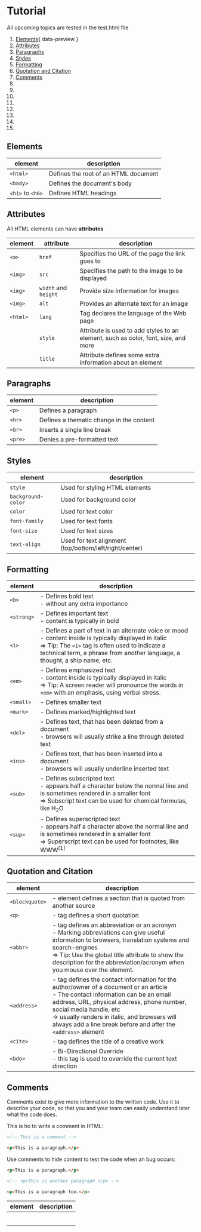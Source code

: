 # Tutorial

All upcoming topics are tested in the test.html file

1. [Elements](#){ data-preview }
2. [Attributes](#attributes)
3. [Paragraphs](#paragraphs)
4. [Styles](#styles)
5. [Formatting](#formatting)
6. [Quotation and Citation](#quotation-and-citation)
7. [Comments](#comments)
8. []()
9. []()
10. []()
11. []()
12. []()
13. []()
14. []()
15. []()

## Elements

|element|description|
|---|---|
|`<html>`|Defines the root of an HTML document|
|`<body>`|Defines the document's body|
|`<h1>` to `<h6>`|Defines HTML headings|

## Attributes

All HTML elements can have **attributes**

|element|attribute|description|
|---|---|---|
|`<a>`|`href`|Specifies the URL of the page the link goes to|
|`<img>`|`src`|Specifies the path to the image to be displayed|
|`<img>`|`width` and `height`|Provide size information for images|
|`<img>`|`alt`|Provides an alternate text for an image|
|`<html>`|`lang`|Tag declares the language of the Web page|
||`style`|Attribute is used to add styles to an element, such as color, font, size, and more|
||`title`|Attribute defines some extra information about an element|

## Paragraphs

|element|description|
|---|---|
|`<p>`|Defines a paragraph|
|`<hr>`|Defines a thematic change in the content|
|`<br>`|Inserts a single line break|
|`<pre>`|Denies a pre-formatted text|

## Styles

|element|description|
|---|---|
|`style`|Used for styling HTML elements|
|`background-color`|Used for background color|
|`color`|Used for text color|
|`font-family`|Used for text fonts|
|`font-size`|Used for text sizes|
|`text-align`|Used for text alignment (top/bottom/left/right/center)|

## Formatting

|element|description|
|---|---|
|`<b>`|- Defines bold text <br>- without any extra importance|
|`<strong>`|- Defines important text <br>- content is typically in bold|
|`<i>`|- Defines a part of text in an alternate voice or mood <br>- content inside is typically displayed in italic <br>=> Tip: The `<i>` tag is often used to indicate a technical term, a phrase from another language, a thought, a ship name, etc.|
|`<em>`|- Defines emphasized text <br>- content inside is typically displayed in italic <br>=> Tip: A screen reader will pronounce the words in `<em>` with an emphasis, using verbal stress.|
|`<small>`|- Defines smaller text|
|`<mark>`|- Defines marked/highlighted text|
|`<del>`|- Defines text, that has been deleted from a document <br>- browsers will usually strike a line through deleted text|
|`<ins>`|- Defines text, that has been inserted into a document <br>- browsers will usually underline inserted text|
|`<sub>`|- Defines subscripted text <br>- appears half a character below the normal line and is sometimes rendered in a smaller font <br>=> Subscript text can be used for chemical formulas, like H<sub>2</sub>O|
|`<sup>`|- Defines superscripted text <br>- appears half a character above the normal line and is sometimes rendered in a smaller font <br>=> Superscript text can be used for footnotes, like WWW<sup>[1]</sup>|

## Quotation and Citation

|element|description|
|---|---|
|`<blockquote>`|- element defines a section that is quoted from another source|
|`<q>`|- tag defines a short quotation|
|`<abbr>`|- tag defines an abbreviation or an acronym <br>- Marking abbreviations can give useful information to browsers, translation systems and search-engines <br>=> Tip: Use the global title attribute to show the description for the abbreviation/acronym when you mouse over the element.|
|`<address>`|- tag defines the contact information for the author/owner of a document or an article <br> - The contact information can be an email address, URL, physical address, phone number, social media handle, etc <br> -> usually renders in italic, and browsers will always add a line break before and after the `<address>` element|
|`<cite>`|- tag defines the title of a creative work|
|`<bdo>`|- Bi-Directional Override <br>- this tag is used to override the current text direction|

## Comments

Comments exist to give more information to the written code. Use it to describe your code, so that you and your team can easily understand later what the code does.

This is ho to write a comment in HTML:

```HTML code
<!-- This is a comment -->

<p>This is a paragraph.</p>
```

Use comments to hide content to test the code when an bug occurs:

```HTML code
<p>This is a paragraph.</p>

<!-- <p>This is another paragraph </p> -->

<p>This is a paragraph too.</p> 
```

|element|description|
|---|---|
|||
|||
|||
|||
|||
|||